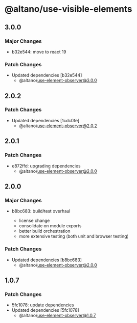 # @altano/use-visible-elements

## 3.0.0

### Major Changes

- b32e544: move to react 19

### Patch Changes

- Updated dependencies [b32e544]
  - @altano/use-element-observer@3.0.0

## 2.0.2

### Patch Changes

- Updated dependencies [1cdc0fe]
  - @altano/use-element-observer@2.0.2

## 2.0.1

### Patch Changes

- e872ffd: upgrading dependencies
  - @altano/use-element-observer@2.0.0

## 2.0.0

### Major Changes

- b8bc683: build/test overhaul

  - license change
  - consolidate on module exports
  - better build orchestration
  - more extensive testing (both unit and browser testing)

### Patch Changes

- Updated dependencies [b8bc683]
  - @altano/use-element-observer@2.0.0

## 1.0.7

### Patch Changes

- 5fc1078: update dependencies
- Updated dependencies [5fc1078]
  - @altano/use-element-observer@1.0.7
